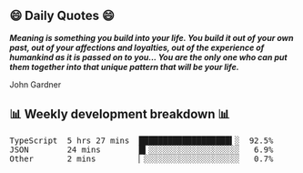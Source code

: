 ## 😄 Daily Quotes 😄

_**Meaning is something you build into your life. You build it out of your own past, out of your affections and loyalties, out of the experience of humankind as it is passed on to you... You are the only one who can put them together into that unique pattern that will be your life.**_

John Gardner



## 📊 Weekly development breakdown 📊

<pre>TypeScript  5 hrs 27 mins  ███████████████████▍░  92.5%
JSON        24 mins        █▍░░░░░░░░░░░░░░░░░░░   6.9%
Other       2 mins         ▏░░░░░░░░░░░░░░░░░░░░   0.7%</pre>